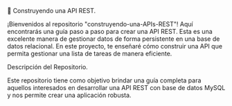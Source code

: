 🚀 Construyendo una API REST.

¡Bienvenidos al repositorio "construyendo-una-APIs-REST"! Aquí encontrarás una guía paso a paso para crear una API REST. Esta es una excelente manera de gestionar datos de forma persistente en una base de datos relacional. En este proyecto, te enseñaré cómo construir una API que permita gestionar una lista de tareas de manera eficiente.


Descripción del Repositorio.


Este repositorio tiene como objetivo brindar una guía completa para aquellos interesados en desarrollar una API REST con base de datos MySQL y nos permite crear una aplicación robusta.
